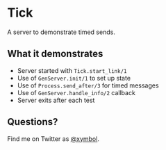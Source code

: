 # Tick

A server to demonstrate timed sends.

## What it demonstrates

- Server started with `Tick.start_link/1`
- Use of `GenServer.init/1` to set up state
- Use of `Process.send_after/3` for timed messages
- Use of `GenServer.handle_info/2` callback
- Server exits after each test

## Questions?

Find me on Twitter as [@xymbol](https://twitter.com/xymbol).
